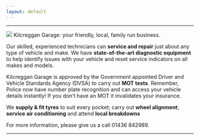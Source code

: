 ```yaml
---
layout: default
---
```


---
<img src="assets/images/header.png?raw=true">
Kilcreggan Garage: your friendly, local, family run business.

Our skilled, experienced technicians can **service and repair** just about any type of vehicle and make. We have **state-of-the-art diagnostic equipment** to help identify issues with your vehicle and reset service indicators on all makes and models.

Kilcreggan Garage is approved by the Government appointed Driver and Vehicle Standards Agency (DVSA) to carry out **MOT tests**. Remember, Police now have number plate recognition and can access your vehicle details instantly! If you don’t have an MOT it invalidates your insurance.

We **supply & fit tyres** to suit every pocket; carry out **wheel alignment**; **service air conditioning** and attend **local breakdowns**

For more information, please give us a call 01436 842989.

---
